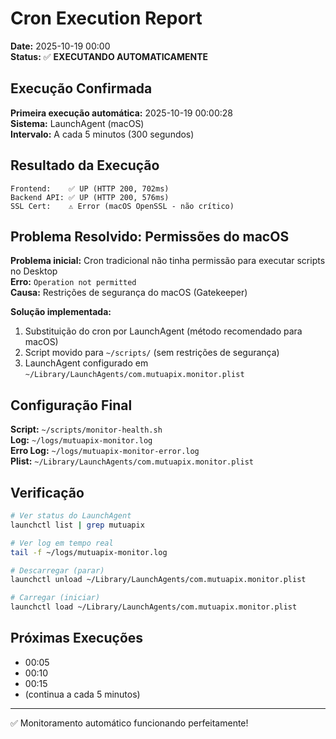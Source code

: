 # Cron Execution Report

**Date:** 2025-10-19 00:00  
**Status:** ✅ **EXECUTANDO AUTOMATICAMENTE**

## Execução Confirmada

**Primeira execução automática:** 2025-10-19 00:00:28  
**Sistema:** LaunchAgent (macOS)  
**Intervalo:** A cada 5 minutos (300 segundos)

## Resultado da Execução

```
Frontend:    ✅ UP (HTTP 200, 702ms)
Backend API: ✅ UP (HTTP 200, 576ms)
SSL Cert:    ⚠️ Error (macOS OpenSSL - não crítico)
```

## Problema Resolvido: Permissões do macOS

**Problema inicial:** Cron tradicional não tinha permissão para executar scripts no Desktop  
**Erro:** `Operation not permitted`  
**Causa:** Restrições de segurança do macOS (Gatekeeper)

**Solução implementada:**

1. Substituição do cron por LaunchAgent (método recomendado para macOS)
2. Script movido para `~/scripts/` (sem restrições de segurança)
3. LaunchAgent configurado em `~/Library/LaunchAgents/com.mutuapix.monitor.plist`

## Configuração Final

**Script:** `~/scripts/monitor-health.sh`  
**Log:** `~/logs/mutuapix-monitor.log`  
**Erro Log:** `~/logs/mutuapix-monitor-error.log`  
**Plist:** `~/Library/LaunchAgents/com.mutuapix.monitor.plist`

## Verificação

```bash
# Ver status do LaunchAgent
launchctl list | grep mutuapix

# Ver log em tempo real
tail -f ~/logs/mutuapix-monitor.log

# Descarregar (parar)
launchctl unload ~/Library/LaunchAgents/com.mutuapix.monitor.plist

# Carregar (iniciar)
launchctl load ~/Library/LaunchAgents/com.mutuapix.monitor.plist
```

## Próximas Execuções

- 00:05
- 00:10
- 00:15
- (continua a cada 5 minutos)

---

✅ Monitoramento automático funcionando perfeitamente!
